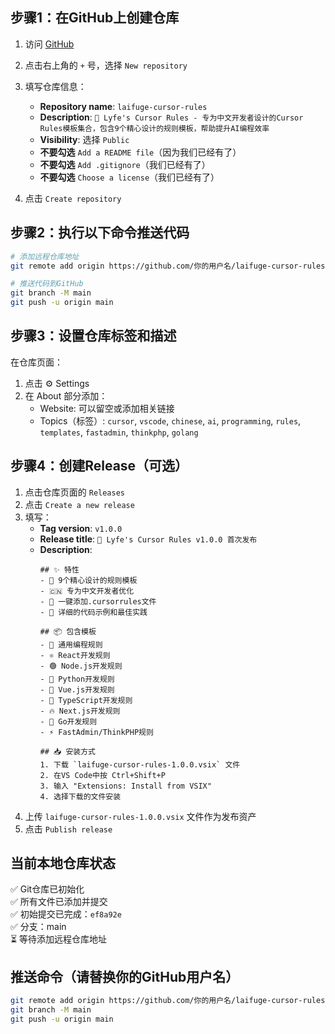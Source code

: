 
## 步骤1：在GitHub上创建仓库

1. 访问 [GitHub](https://github.com)
2. 点击右上角的 `+` 号，选择 `New repository`
3. 填写仓库信息：
   - **Repository name**: `laifuge-cursor-rules`
   - **Description**: `🚀 Lyfe's Cursor Rules - 专为中文开发者设计的Cursor Rules模板集合，包含9个精心设计的规则模板，帮助提升AI编程效率`
   - **Visibility**: 选择 `Public`
   - **不要勾选** `Add a README file`（因为我们已经有了）
   - **不要勾选** `Add .gitignore`（我们已经有了）
   - **不要勾选** `Choose a license`（我们已经有了）

4. 点击 `Create repository`

## 步骤2：执行以下命令推送代码

```bash
# 添加远程仓库地址
git remote add origin https://github.com/你的用户名/laifuge-cursor-rules.git

# 推送代码到GitHub
git branch -M main
git push -u origin main
```

## 步骤3：设置仓库标签和描述

在仓库页面：
1. 点击 ⚙️ Settings
2. 在 About 部分添加：
   - Website: 可以留空或添加相关链接
   - Topics（标签）: `cursor`, `vscode`, `chinese`, `ai`, `programming`, `rules`, `templates`, `fastadmin`, `thinkphp`, `golang`

## 步骤4：创建Release（可选）

1. 点击仓库页面的 `Releases`
2. 点击 `Create a new release`
3. 填写：
   - **Tag version**: `v1.0.0`
   - **Release title**: `🎉 Lyfe's Cursor Rules v1.0.0 首次发布`
   - **Description**: 
     ```
     ## ✨ 特性
     - 🎯 9个精心设计的规则模板
     - 🇨🇳 专为中文开发者优化
     - 🚀 一键添加.cursorrules文件
     - 📝 详细的代码示例和最佳实践

     ## 📦 包含模板
     - 🚀 通用编程规则
     - ⚛️ React开发规则
     - 🟢 Node.js开发规则
     - 🐍 Python开发规则
     - 💚 Vue.js开发规则
     - 📘 TypeScript开发规则
     - 🔥 Next.js开发规则
     - 🐹 Go开发规则
     - ⚡ FastAdmin/ThinkPHP规则

     ## 📥 安装方式
     1. 下载 `laifuge-cursor-rules-1.0.0.vsix` 文件
     2. 在VS Code中按 Ctrl+Shift+P
     3. 输入 "Extensions: Install from VSIX"
     4. 选择下载的文件安装
     ```
4. 上传 `laifuge-cursor-rules-1.0.0.vsix` 文件作为发布资产
5. 点击 `Publish release`

## 当前本地仓库状态

✅ Git仓库已初始化  
✅ 所有文件已添加并提交  
✅ 初始提交已完成：`ef8a92e`  
✅ 分支：main  
⏳ 等待添加远程仓库地址  

## 推送命令（请替换你的GitHub用户名）

```bash
git remote add origin https://github.com/你的用户名/laifuge-cursor-rules.git
git branch -M main
git push -u origin main
``` 